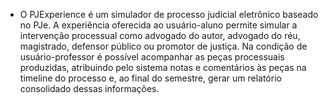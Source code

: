 - O PJExperience é um simulador de processo judicial eletrônico baseado no PJe. A experiência oferecida ao usuário-aluno permite simular a intervenção processual como advogado do autor, advogado do réu, magistrado, defensor público ou promotor de justiça. Na condição de usuário-professor é possível acompanhar as peças processuais produzidas, atribuindo pelo sistema notas e comentários às peças na timeline do processo e, ao final do semestre, gerar um relatório consolidado dessas informações.
